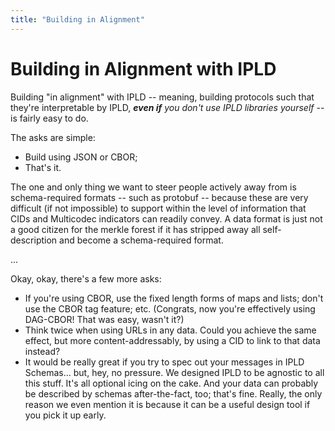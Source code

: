 ```yaml
---
title: "Building in Alignment"
---
```


Building in Alignment with IPLD
===============================

Building "in alignment" with IPLD -- meaning, building protocols such that they're interpretable by IPLD, _**even if** you don't use IPLD libraries yourself_ -- is fairly easy to do.

The asks are simple:

- Build using JSON or CBOR;
- That's it.

The one and only thing we want to steer people actively away from is schema-required formats -- such as protobuf -- because these are very difficult (if not impossible) to support within the level of information that CIDs and Multicodec indicators can readily convey.
A data format is just not a good citizen for the merkle forest if it has stripped away all self-description and become a schema-required format.

...

Okay, okay, there's a few more asks:

- If you're using CBOR, use the fixed length forms of maps and lists; don't use the CBOR tag feature; etc.  (Congrats, now you're effectively using DAG-CBOR!  That was easy, wasn't it?)
- Think twice when using URLs in any data.  Could you achieve the same effect, but more content-addressably, by using a CID to link to that data instead?
- It would be really great if you try to spec out your messages in IPLD Schemas... but, hey, no pressure.
  We designed IPLD to be agnostic to all this stuff.  It's all optional icing on the cake.
  And your data can probably be described by schemas after-the-fact, too; that's fine.
  Really, the only reason we even mention it is because it can be a useful design tool if you pick it up early.
